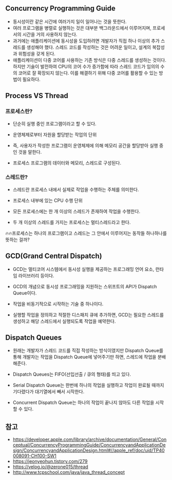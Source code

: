 ## Concurrency Programming Guide

- 동시성이란 같은 시간에 여러가지 일이 일어나는 것을 뜻한다.
- 여러 프로그램을 병렬로 실행하는 것은 대부분 백그라운드에서 이루어지며, 프로세서의 시간을 거의 사용하지 않는다.
- 과거에는 애플리케이션에 동시성을 도입하려면 개발자가 직접 하나 이상의 추가 스레드를 생성해야 했다. 스레드 코드를 작성하는 것은 어려운 일이고, 설계의 복잡성과 위험성을 갖게 된다.
- 애플리케이션이 다중 코어를 사용하는 기존 방식은 다중 스레드를 생성하는 것이다. 하지만 기술이 발전하여 CPU의 코어 수가 증가함에 따라 스레드 코드가 임의의 수의 코어로 잘 확장되지 않는다. 이를  해결하기 위해 다중 코어를 활용할 수 있는 방법이 필요하다.



## Process VS Thread

### 프로세스란?

- 단순히 실행 중인 프로그램이라고 할 수 있다.
- 운영체제로부터 자원을 할당받는 작업의 단위

- 즉, 사용자가 작성한 프로그램이 운영체제에 의해 메모리 공간을 할당받아 실행 중인 것을 말한다.

- 프로세스 프로그램의 데이터와 메모리, 스레드로 구성된다.



### 스레드란?

- 스레드란 프로세스 내에서 실제로 작업을 수행하는 주체를 의미한다.
- 프로세스 내부에 있는 CPU 수행 단위

- 모든 프로세스에는 한 개 이상의 스레드가 존재하여 작업을 수행한다.

- 두 개 이상의 스레드를 가지는 프로세스는 멀티스레드라고 한다.

🔥🔥프로세스는 하나의 프로그램이고 스레드는 그 안에서 이루어지는 동작들 하나하나를 뜻하는 걸까?



## GCD(Grand Central Dispatch)

- GCD는 멀티코어 시스템에서 동시성 실행을 제공하는 프로그래밍 언어 요소, 런타임 라이브러리 등이다.
- GCD의 개념으로 동시성 프로그래밍을 지원하는 스위프트의 API가 Dispatch Queue이다.

- 작업을 비동기적으로 시작하는 기술 중 하나이다.
- 실행할 작업을 정의하고 적절한 디스패치 큐에 추가하면, GCD는 필요한 스레드를 생성하고 해당 스레드에서 실행되도록 작업을 예약한다.



## Dispatch Queues	

- 원래는 개발자가 스레드 코드를 직접 작성하는 방식이였지만 Dispatch Queue를 통해 개발자는 작업을 Dispatch Queue에 넣어주기만 하면, 스레드에 작업을 분배해준다.

- Dispatch Queues는 FIFO(선입선출 / 큐의 형태)를 띄고 있다.
- Serial Dispatch Queue는 한번에 하나의 작업을 실행하고 작업이 완료될 때까지 기다렸다가 대기열에서 빼서 시작한다.
- Concurrent Dispatch Queue는 하나의 작업이 끝나지 않아도 다른 작업을 시작할 수 있다.





## 참고 

- https://developer.apple.com/library/archive/documentation/General/Conceptual/ConcurrencyProgrammingGuide/ConcurrencyandApplicationDesign/ConcurrencyandApplicationDesign.html#//apple_ref/doc/uid/TP40008091-CH100-SW1
- https://jeonyeohun.tistory.com/279
- https://velog.io/@zerone015/thread
- http://www.tcpschool.com/java/java_thread_concept